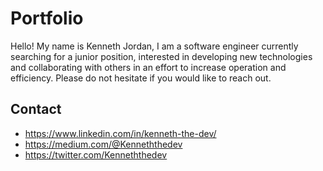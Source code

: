 # Portfolio


Hello! My name is Kenneth Jordan, I am a software engineer currently searching for a junior position, interested in developing new technologies and collaborating with others in an effort to increase operation and efficiency. Please do not hesitate if you would like to reach out. 

##  Contact 
* https://www.linkedin.com/in/kenneth-the-dev/
* https://medium.com/@Kenneththedev
* https://twitter.com/Kenneththedev

